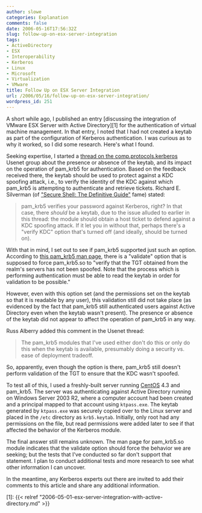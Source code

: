 ```yaml
---
author: slowe
categories: Explanation
comments: false
date: 2006-05-16T17:56:32Z
slug: follow-up-on-esx-server-integration
tags:
- ActiveDirectory
- ESX
- Interoperability
- Kerberos
- Linux
- Microsoft
- Virtualization
- VMware
title: Follow Up on ESX Server Integration
url: /2006/05/16/follow-up-on-esx-server-integration/
wordpress_id: 251
---
```


A short while ago, I published an entry [discussing the integration of VMware ESX Server with Active Directory][1] for the authentication of virtual machine management. In that entry, I noted that I had not created a keytab as part of the configuration of Kerberos authentication. I was curious as to why it worked, so I did some research. Here's what I found.

Seeking expertise, I started a [thread on the comp.protocols.kerberos](http://groups.google.com/group/comp.protocols.kerberos/browse_thread/thread/c73b9867c97d92b1/6573afa662540d28?q=comp.protocols.kerberos&rnum=6&hl=en#6573afa662540d28) Usenet group about the presence or absence of the keytab, and its impact on the operation of pam\_krb5 for authentication. Based on the feedback received there, the keytab should be used to protect against a KDC spoofing attack, i.e., to verify the identity of the KDC against which pam_krb5 is attempting to authenticate and retrieve tickets. Richard E. Silverman (of ["Secure Shell: The Definitive Guide"](http://www.oreilly.com/catalog/sshtdg2/) fame) stated:

>pam_krb5 verifies your password against Kerberos, right? In that case, there _should_ be a keytab, due to the issue alluded to earlier in this thread: the module should obtain a host ticket to defend against a KDC spoofing attack. If it let you in without that, perhaps there's a "verify KDC" option that's turned off (and ideally, should be turned on).

With that in mind, I set out to see if pam\_krb5 supported just such an option. According to [this pam_krb5 man page](http://www.die.net/doc/linux/man/man8/pam_krb5.8.html), there is a "validate" option that is supposed to force pam_krb5.so to "verify that the TGT obtained from the realm's servers has not been spoofed. Note that the process which is performing authentication must be able to read the keytab in order for validation to be possible."

However, even with this option set (and the permissions set on the keytab so that it is readable by any user), this validation still did not take place (as evidenced by the fact that pam\_krb5 still authenticated users against Active Directory even when the keytab wasn't present). The presence or absence of the keytab did not appear to affect the operation of pam\_krb5 in any way.

Russ Alberry added this comment in the Usenet thread:

>The pam_krb5 modules that I've used either don't do this or only do this when the keytab is available, presumably doing a security vs. ease of deployment tradeoff.

So, apparently, even though the option is there, pam_krb5 still doesn't perform validation of the TGT to ensure that the KDC wasn't spoofed.

To test all of this, I used a freshly-built server running [CentOS](http://www.centos.org/) 4.3 and pam_krb5. The server was authenticating against Active Directory running on Windows Server 2003 R2, where a computer account had been created and a principal mapped to that account using `ktpass.exe`. The keytab generated by `ktpass.exe` was securely copied over to the Linux server and placed in the `/etc` directory as `krb5.keytab`. Initially, only root had any permissions on the file, but read permissions were added later to see if that affected the behavior of the Kerberos module.

The final answer still remains unknown. The man page for pam_krb5.so module indicates that the validate option should force the behavior we are seeking; but the tests that I've conducted so far don't support that statement. I plan to conduct additional tests and more research to see what other information I can uncover.

In the meantime, any Kerberos experts out there are invited to add their comments to this article and share any additional information.

[1]: {{< relref "2006-05-01-esx-server-integration-with-active-directory.md" >}}
